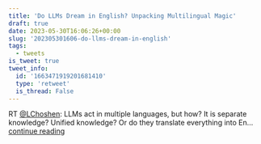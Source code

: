 ```yaml
---
title: 'Do LLMs Dream in English? Unpacking Multilingual Magic'
draft: true
date: 2023-05-30T16:06:26+00:00
slug: '202305301606-do-llms-dream-in-english'
tags:
  - tweets
is_tweet: true
tweet_info:
  id: '1663471919201681410'
  type: 'retweet'
  is_thread: False
---
```




RT [@LChoshen](https://x.com/LChoshen): LLMs act in multiple languages, but how?
It is separate knowledge?
Unified knowledge?
Or do they translate everything into En… [continue reading](https://x.com/sytelus/status/1663471919201681410)
